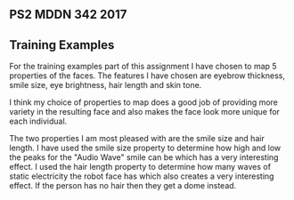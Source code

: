 ## PS2 MDDN 342 2017

## Training Examples

For the training examples part of this assignment I have chosen to map 5 properties of the faces.  The features I have chosen are eyebrow thickness, smile size, eye brightness, hair length and skin tone. 

I think my choice of properties to map does a good job of providing more variety in the resulting face and also makes the face look more unique for each individual.  

The two properties I am most pleased with are the smile size and hair length.  I have used the smile size property to determine how high and low the peaks for the "Audio Wave" smile can be which has a very interesting effect.  I used the hair length property to determine how many waves of static electricity the robot face has which also creates a very interesting effect. If the person has no hair then they get a dome instead. 
